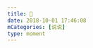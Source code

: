 ```yaml
---
title: 🥥
date: 2018-10-01 17:46:08
mCategories: [说说]
type: moment
---
```


<div id="pics-20181001174608"></div>

<script src="/lib/moment/pics.js"></script>
<script>
var data = [
    {"link": "2018-10-01_000000.jpeg", "type": "shuoshuo"},
    {"link": "2018-10-01_000001.jpeg", "type": "shuoshuo"}
];
picsRender(data, "pics-20181001174608");
</script>

